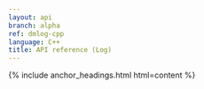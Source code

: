```yaml
---
layout: api
branch: alpha
ref: dmlog-cpp
language: C++
title: API reference (Log)
---
```

{% include anchor_headings.html html=content %}